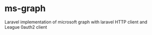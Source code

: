 # ms-graph
Laravel implementation of microsoft graph with laravel HTTP client and League 0auth2 client 
